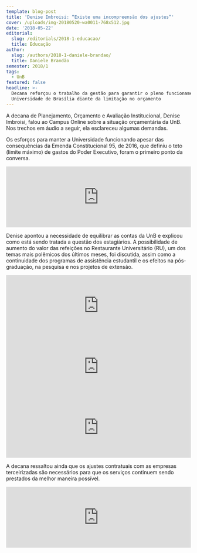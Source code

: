 ```yaml
---
template: blog-post
title: 'Denise Imbroisi: “Existe uma incompreensão dos ajustes”'
cover: /uploads/img-20180520-wa0011-768x512.jpg
date: '2018-05-22'
editorial:
  slug: /editorials/2018-1-educacao/
  title: Educação
author:
  slug: /authors/2018-1-daniele-brandao/
  title: Daniele Brandão
semester: 2018/1
tags:
  - UnB
featured: false
headline: >-
  Decana reforçou o trabalho da gestão para garantir o pleno funcionamento da
  Universidade de Brasília diante da limitação no orçamento
---
```

A decana de Planejamento, Orçamento e Avaliação Institucional, Denise Imbroisi, falou ao Campus Online sobre a situação orçamentária da UnB. Nos trechos em áudio a seguir, ela esclareceu algumas demandas.



Os esforços para manter a Universidade funcionando apesar das consequências da Emenda Constitucional 95, de 2016, que definiu o teto (limite máximo) de gastos do Poder Executivo, foram o primeiro ponto da conversa.

<iframe width="100%" height="166" scrolling="no" frameborder="no" src="https://w.soundcloud.com/player/?url=https%3A//api.soundcloud.com/tracks/446151897&amp;color=ff5500"></iframe>

Denise apontou a necessidade de equilibrar as contas da UnB e explicou como está sendo tratada a questão dos estagiários. A possibilidade de aumento do valor das refeições no Restaurante Universitário (RU), um dos temas mais polêmicos dos últimos meses, foi discutida, assim como a continuidade dos programas de assistência estudantil e os efeitos na pós-graduação, na pesquisa e nos projetos de extensão.

<iframe width="100%" height="166" scrolling="no" frameborder="no" src="https://w.soundcloud.com/player/?url=https%3A//api.soundcloud.com/tracks/446165790&amp;color=ff5500"></iframe>

<iframe width="100%" height="166" scrolling="no" frameborder="no" src="https://w.soundcloud.com/player/?url=https%3A//api.soundcloud.com/tracks/446165784&amp;color=ff5500"></iframe>

<iframe width="100%" height="166" scrolling="no" frameborder="no" src="https://w.soundcloud.com/player/?url=https%3A//api.soundcloud.com/tracks/446165778&amp;color=ff5500"></iframe>

A decana ressaltou ainda que os ajustes contratuais com as empresas terceirizadas são necessários para que os serviços continuem sendo prestados da melhor maneira possível.

<iframe width="100%" height="166" scrolling="no" frameborder="no" src="https://w.soundcloud.com/player/?url=https%3A//api.soundcloud.com/tracks/446170548&amp;color=ff5500"></iframe>

